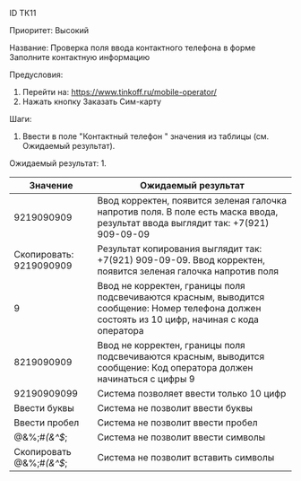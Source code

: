 ID		ТК11

Приоритет:	Высокий

Название: 	Проверка поля ввода контактного телефона в форме Заполните контактную информацию

Предусловия:

1.	Перейти на: https://www.tinkoff.ru/mobile-operator/
2.	Нажать кнопку Заказать Сим-карту

Шаги:
1.	Ввести в поле "Контактный телефон " значения из таблицы (см. Ожидаемый результат).

Ожидаемый результат:
1.

|    Значение                    |    Ожидаемый результат                                                                                                                                     |
|--------------------------------|------------------------------------------------------------------------------------------------------------------------------------------------------------|
|    9219090909                  |    Ввод корректен, появится зеленая галочка напротив   поля.    В поле есть маска ввода, результат ввода выглядит   так: +7(921) 909-09-09                 |
|    Скопировать: 9219090909     |    Результат копирования выглядит так: +7(921)   909-09-09.    Ввод корректен, появится зеленая галочка напротив   поля                                    |
|    9                           |    Ввод не корректен, границы поля подсвечиваются   красным, выводится сообщение: Номер телефона должен состоять из 10 цифр,   начиная с кода оператора    |
|    8219090909                  |    Ввод не корректен, границы поля подсвечиваются   красным, выводится сообщение: Код оператора должен начинаться с цифры 9                                |
|    92190909099                 |    Система позволяет ввести только 10 цифр                                                                                                                 |
|    Ввести буквы                |    Система не позволит ввести буквы                                                                                                                        |
|    Ввести пробел               |    Система не позволит ввести пробел                                                                                                                       |
|    @&%;#*(&^$*;                |    Система не позволит ввести символы                                                                                                                      |
|    Скопировать @&%;#*(&^$*;    |    Система не позволит вставить символы                                                                                                                    |
